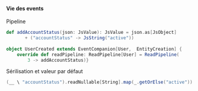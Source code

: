 #### Vie des events


Pipeline

```scala
def addAccountStatus(json: JsValue): JsValue = json.as[JsObject] 
       + ("accountStatus" -> JsString("active"))
       
object UserCreated extends EventCompanion[User,  EntityCreation] {
    override def readPipeline: ReadPipeline[User] = ReadPipeline(
        3 -> addAccountStatus)}
```

Sérilisation et valeur par défaut

```scala
(__ \ "accountStatus").readNullable[String].map(_.getOrElse("active"))
```


